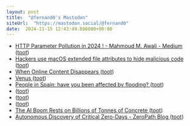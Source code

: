 ```yaml
---
layout: post
title:  "@fernand0's Mastodon"
siteUrl:  "https://mastodon.social/@fernand0"
date:  2024-11-15 12:43:49.886000+00:00
---
```

*  [HTTP Parameter Pollution in 2024 ! - Mahmoud M. Awali - Medium ](https://medium.com/@0xAwali/http-parameter-pollution-in-2024-32ec1b810f8) ([toot](https://mastodon.social/@fernand0/113487028544202537))
*  [Hackers use macOS extended file attributes to hide malicious code ](https://www.bleepingcomputer.com/news/security/hackers-use-macos-extended-file-attributes-to-hide-malicious-code) ([toot](https://mastodon.social/@fernand0/113486751841960485))
*  [When Online Content Disappears ](https://www.pewresearch.org/data-labs/2024/05/17/when-online-content-disappears) ([toot](https://mastodon.social/@fernand0/113486563584269688))
*  [Venus ](https://www.flickr.com/photos/fernand0/54121906942) ([toot](https://mastodon.social/@fernand0/113486334597376929))
*  [People in Spain: have you been affected by flooding? ](https://www.theguardian.com/world/2024/oct/30/people-in-spain-have-you-been-affected-by-floodin) ([toot](https://mastodon.social/@fernand0/113486189257298394))
*  [ ](https://mastodon.social/users/fernand0/statuses/113486147356503641/activity) ([toot](https://mastodon.social/users/fernand0/statuses/113486147356503641/activity))
*  [ ](https://mastodon.social/@vrruiz) ([toot](https://mastodon.social/@fernand0/113486147173075202))
*  [ ](https://mastodon.social/@vrruiz) ([toot](https://mastodon.social/@fernand0/113486145150058169))
*  [The AI Boom Rests on Billions of Tonnes of Concrete ](https://spectrum.ieee.org/green-concret) ([toot](https://mastodon.social/@fernand0/113485275658679068))
*  [Autonomous Discovery of Critical Zero-Days - ZeroPath Blog ](https://zeropath.com/blog/0day-discoverie) ([toot](https://mastodon.social/@fernand0/113484622358184244))
